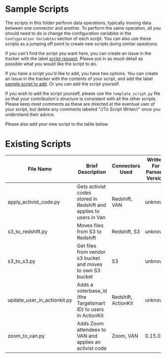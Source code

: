 # Sample Scripts

The scripts in this folder perform data operations, typically moving data between one connector and another. To perform the same operation, all you should need to do is change the configuration variables in the `Configuration Variables` section of each script. You can also use these scripts as a jumping off point to create new scripts doing similar opeations.

If you can't find the script you want here, you can create an issue in the tracker with the label [script request](https://github.com/move-coop/parsons/labels/script%20request). Please put in as much detail as possible what you would like the script to do.

If you have a script you'd like to add, you have two options. You can create an issue in the tracker with the contents of your script, and add the label [sample script to add](https://github.com/move-coop/parsons/labels/script%20to%20add). Or you can add the script yourself.

If you wish to add the script yourself, please use the `template_script.py` file so that your contribution's structure is consistent with all the other scripts.  Please keep most comments as these are directed at the eventual user of your script, but delete any comments labeled "//To Script Writer//" once you understand their advice.

Please also add your new script to the table below.

# Existing Scripts

| File Name   | Brief Description |  Connectors Used   | Written For Parsons Version |
| ----------- | ----------- |  ----------- | ----------- |
| apply_activist_code.py  | Gets activist codes stored in Redshift and applies to users in Van | Redshift, VAN| unknown |
| s3_to_redshift.py  |  Moves files from S3 to Redshift| Redshift, S3| unknown |
| s3_to_s3.py | Get files from vendor s3 bucket and moves to own S3 bucket | S3 |  unknown  |
| update_user_in_actionkit.py | Adds a voterbase_id (the Targetsmart ID) to users in ActionKit |Redshift, ActionKit |  unknown  |
| zoom_to_van.py | Adds Zoom attendees to VAN and applies an activist code |Zoom, VAN|0.15.0|
